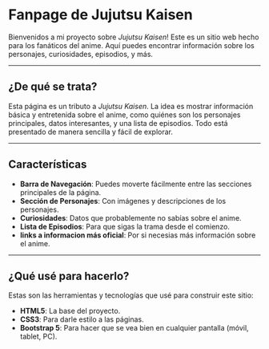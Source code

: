 # **Fanpage de Jujutsu Kaisen**

Bienvenidos a mi proyecto sobre *Jujutsu Kaisen*! Este es un sitio web hecho para los fanáticos del anime. Aquí puedes encontrar información sobre los personajes, curiosidades, episodios, y más.

---

## **¿De qué se trata?**

Esta página es un tributo a *Jujutsu Kaisen*. La idea es mostrar información básica y entretenida sobre el anime, como quiénes son los personajes principales, datos interesantes, y una lista de episodios. Todo está presentado de manera sencilla y fácil de explorar.

---

## **Características**

- **Barra de Navegación**: Puedes moverte fácilmente entre las secciones principales de la página.
- **Sección de Personajes**: Con imágenes y descripciones de los personajes.
- **Curiosidades**: Datos que probablemente no sabías sobre el anime.
- **Lista de Episodios**: Para que sigas la trama desde el comienzo.
- **links a informacion más oficial**: Por si necesias más información sobre el anime.

---

## **¿Qué usé para hacerlo?**

Estas son las herramientas y tecnologías que usé para construir este sitio:
- **HTML5**: La base del proyecto.
- **CSS3**: Para darle estilo a las páginas.
- **Bootstrap 5**: Para hacer que se vea bien en cualquier pantalla (móvil, tablet, PC).

